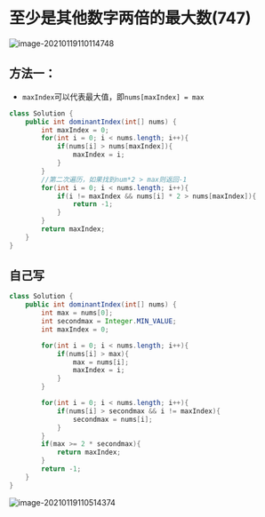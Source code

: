 # 至少是其他数字两倍的最大数(747)

![image-20210119110114748](https://raw.githubusercontent.com/TWDH/Leetcode-From-Zero/pictures/img/image-20210119110114748.png)

## 方法一：

* `maxIndex`可以代表最大值，即`nums[maxIndex] = max`

```java
class Solution {
    public int dominantIndex(int[] nums) {
        int maxIndex = 0;
        for(int i = 0; i < nums.length; i++){
            if(nums[i] > nums[maxIndex]){
                maxIndex = i;
            }
        }
        //第二次遍历，如果找到num*2 > max则返回-1
        for(int i = 0; i < nums.length; i++){
            if(i != maxIndex && nums[i] * 2 > nums[maxIndex]){
                return -1;
            }
        }
        return maxIndex;
    }
}
```

## 自己写

```java
class Solution {
    public int dominantIndex(int[] nums) {
        int max = nums[0];
        int secondmax = Integer.MIN_VALUE;
        int maxIndex = 0;

        for(int i = 0; i < nums.length; i++){
            if(nums[i] > max){
                max = nums[i];
                maxIndex = i;
            }
        }

        for(int i = 0; i < nums.length; i++){
            if(nums[i] > secondmax && i != maxIndex){
                secondmax = nums[i];
            }
        }
        if(max >= 2 * secondmax){
            return maxIndex;
        }
        return -1;
    }
}
```

![image-20210119110514374](https://raw.githubusercontent.com/TWDH/Leetcode-From-Zero/pictures/img/image-20210119110514374.png)